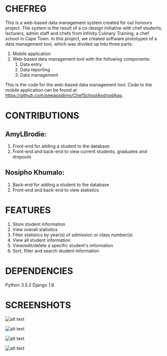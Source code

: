 # CHEFREG

This is a web-based data management system created for out honours project. The system is the result of a co-design initiative with chef students, lecturers, admin staff and chefs from Infinity Culinary Training, a chef school in Cape Town. In this project, we created software prototypes of a data management tool, which was divided up into three parts:
1. Mobile application
2. Web-based data management tool with the following components:
    1. Data entry
    2. Data reporting
    3. Data management

This is the code for the web-based data management tool. Code to the mobile application can be found at https://github.com/sewagodimo/ChefSchoolAndroidApp.


# CONTRIBUTIONS

## AmyLBrodie:

1. Front-end for adding a student to the database
2. Front-end and back-end to view current students, graduates and dropouts


## Nosipho Khumalo:

1. Back-end for adding a student to the database
2. Front-end and back-end to view statistics


# FEATURES
 1. Store student information
 2. View overall statistics
 3. Filter statistics by year(s) of admission or class number(s)
 4. View all student information
 5. View/edit/delete a specific student's information
 6. Sort, filter and search student information

# DEPENDENCIES

Python 3.5.2
Django 1.8

# SCREENSHOTS

![alt text](https://raw.githubusercontent.com/nosiphokhumalo/honours-project-chefreg/tree/master/static/img/menu.png "Home Page")

![alt text](https://raw.githubusercontent.com/nosiphokhumalo/honours-project-chefreg/tree/master/static/img/add.png "Add New Student Page")

![alt text](https://raw.githubusercontent.com/nosiphokhumalo/honours-project-chefreg/tree/master/static/img/view.png "View Students Page")

![alt text](https://raw.githubusercontent.com/nosiphokhumalo/honours-project-chefreg/tree/master/static/img/statistics.png "View Statistics Page")
